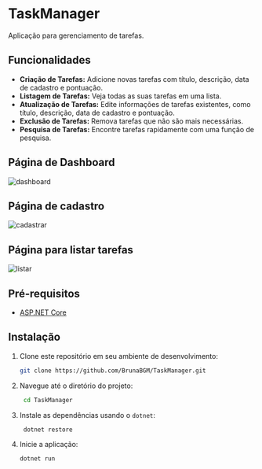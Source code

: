 # TaskManager
Aplicação para gerenciamento de tarefas.

## Funcionalidades

- **Criação de Tarefas:** Adicione novas tarefas com título, descrição, data de cadastro e pontuação.
- **Listagem de Tarefas:** Veja todas as suas tarefas em uma lista.
- **Atualização de Tarefas:** Edite informações de tarefas existentes, como título, descrição, data de cadastro e pontuação.
- **Exclusão de Tarefas:** Remova tarefas que não são mais necessárias.
- **Pesquisa de Tarefas:** Encontre tarefas rapidamente com uma função de pesquisa.

## Página de Dashboard
![dashboard](https://github.com/BrunaBGM/TaskManager/assets/96302062/5c137145-cd52-4666-9663-6a787c2b6296)

## Página de cadastro
![cadastrar](https://github.com/BrunaBGM/TaskManager/assets/96302062/5e2869d7-5a15-48e1-9ff6-59e889220813)

## Página para listar tarefas
![listar](https://github.com/BrunaBGM/TaskManager/assets/96302062/3701a481-c517-4dc7-80c1-12451c0b316d)



## Pré-requisitos

- [ASP.NET Core](https://dotnet.microsoft.com/download)

## Instalação

1. Clone este repositório em seu ambiente de desenvolvimento:

   ```bash
   git clone https://github.com/BrunaBGM/TaskManager.git
   
2. Navegue até o diretório do projeto:

   ```bash
    cd TaskManager
   
4. Instale as dependências usando o `dotnet`:

   ```bash
    dotnet restore

5. Inicie a aplicação:
   
   ```bash
   dotnet run
   

